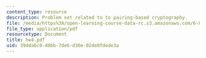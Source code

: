 ```yaml
---
content_type: resource
description: Problem set related to to pairing-based cryptography.
file: /media/https%3A/open-learning-course-data-rc.s3.amazonaws.com/6-897-selected-topics-in-cryptography-spring-2004/394da6c040bb7de6d30e02de0fdede3a_hw4.pdf
file_type: application/pdf
resourcetype: Document
title: hw4.pdf
uid: 394da6c0-40bb-7de6-d30e-02de0fdede3a
---
```

